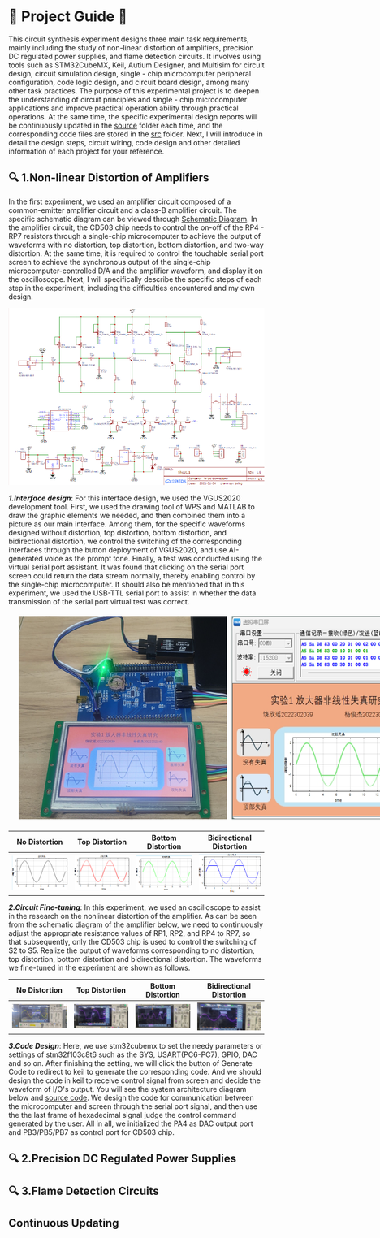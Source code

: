 # :rocket: Project Guide :rocket:

This circuit synthesis experiment designs three main task requirements, mainly including the study of non-linear distortion of amplifiers, precision DC regulated power supplies, and flame detection circuits. It involves using tools such as STM32CubeMX, Keil, Autium Designer, and Multisim for circuit design, circuit simulation design, single - chip microcomputer peripheral configuration, code logic design, and circuit board design, among many other task practices. The purpose of this experimental project is to deepen the understanding of circuit principles and single - chip microcomputer applications and improve practical operation ability through practical operations. At the same time, the specific experimental design reports will be continuously updated in the [source](source) folder each time, and the corresponding code files are stored in the [src](src) folder. Next, I will introduce in detail the design steps, circuit wiring, code design and other detailed information of each project for your reference.  

## :mag: 1.Non-linear Distortion of Amplifiers

In the first experiment, we used an amplifier circuit composed of a common-emitter amplifier circuit and a class-B amplifier circuit. The specific schematic diagram can be viewed through [Schematic Diagram](assets/Amplifier.pdf). In the amplifier circuit, the CD503 chip needs to control the on-off of the RP4 - RP7 resistors through a single-chip microcomputer to achieve the output of waveforms with no distortion, top distortion, bottom distortion, and two-way distortion. At the same time, it is required to control the touchable serial port screen to achieve the synchronous output of the single-chip microcomputer-controlled D/A and the amplifier waveform, and display it on the oscilloscope. Next, I will specifically describe the specific steps of each step in the experiment, including the difficulties encountered and my own design.  
<div align="center">
<img src="assets/images/Amplifier.jpg", alt='Non-linear Distortion logo'>
</div>  

___1.Interface design___: For this interface design, we used the VGUS2020 development tool. First, we used the drawing tool of WPS and MATLAB to draw the graphic elements we needed, and then combined them into a picture as our main interface. Among them, for the specific waveforms designed without distortion, top distortion, bottom distortion, and bidirectional distortion, we control the switching of the corresponding interfaces through the button deployment of VGUS2020, and use AI-generated voice as the prompt tone. Finally, a test was conducted using the virtual serial port assistant. It was found that clicking on the serial port screen could return the data stream normally, thereby enabling control by the single-chip microcomputer. It should also be mentioned that in this experiment, we used the USB-TTL serial port to assist in whether the data transmission of the serial port virtual test was correct.  
<div style="text-align: center; margin: 20px;">
    <a href="assets/results/1_实践连线图.jpg" target="_blank">
        <div style="display: inline-flex; gap: 10px;">
            <img src="assets/results/1_实践连线图.jpg" alt="Real Circuit Diagram" width="410" height="400">
            <img src="assets/results/1_虚拟助手测试.jpg" alt="Virtual Assistant Test" width="410" height="400">
        </div>
    </a>
</div>

| No Distortion | Top Distortion | Bottom Distortion | Bidirectional Distortion |
| :----: | :----: | :----: | :----: |
| ![No Distortion](assets/results/1_waveform_none.jpg) | ![Top Distortion](assets/results/1_waveform_up.jpg) | ![Bottom Distortion](assets/results/1_waveform_down.jpg) | ![Bidirectional Distortion ](assets/results/1_waveform_bi.jpg) |

___2.Circuit Fine-tuning___: In this experiment, we used an oscilloscope to assist in the research on the nonlinear distortion of the amplifier. As can be seen from the schematic diagram of the amplifier below, we need to continuously adjust the appropriate resistance values of RP1, RP2, and RP4 to RP7, so that subsequently, only the CD503 chip is used to control the switching of S2 to S5. Realize the output of waveforms corresponding to no distortion, top distortion, bottom distortion and bidirectional distortion. The waveforms we fine-tuned in the experiment are shown as follows.  

| No Distortion | Top Distortion | Bottom Distortion | Bidirectional Distortion |
| :----: | :----: | :----: | :----: |
| ![No Distortion](assets/results/1_exp_none.jpg) | ![Top Distortion](assets/results/1_exp_up.jpg) | ![Bottom Distortion](assets/results/1_exp_down.jpg) | ![Bidirectional Distortion ](assets/results/1_exp_bi.jpg) |

___3.Code Design___: Here, we use stm32cubemx to set the needy parameters or settings of stm32f103c8t6 such as the SYS, USART(PC6-PC7), GPIO, DAC and so on. After finishing the setting, we will click the button of Generate Code to redirect to keil to generate the corresponding code. And we should design the code in keil to receive control signal from screen and decide the waveform of I/O's output. You will see the system architecture diagram below and [source code](src/Test1/Core/Src/main.c). We design the code for communication between the microcomputer and screen through the serial port signal, and then use the the last frame of hexadecimal signal judge the control command generated by the user. All in all, we initialized the PA4 as DAC output port and PB3/PB5/PB7 as control port for CD503 chip.  

## :mag: 2.Precision DC Regulated Power Supplies

## :mag: 3.Flame Detection Circuits

## Continuous Updating
